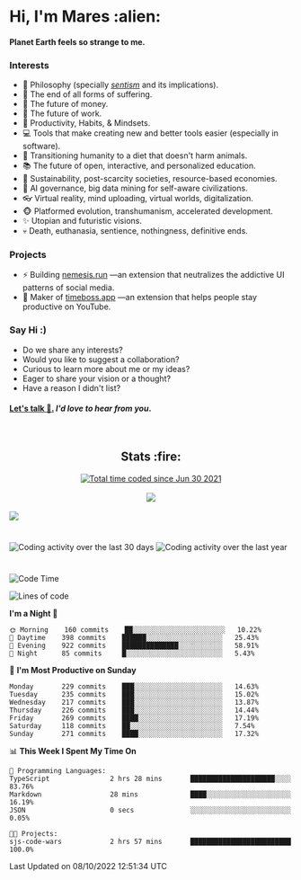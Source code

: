 <h1>Hi, I'm Mares :alien:</h1>

#### Planet Earth feels so strange to me.

### **Interests**

- 🌊 Philosophy (specially [_sentism_][sentismmedium] and its implications).
- 🎯 The end of all forms of suffering.
- 💸 The future of money.
- 💼 The future of work.
- 🧠 Productivity, Habits, & Mindsets.
- 💻 Tools that make creating new and better tools easier (especially in software).
- 🥗 Transitioning humanity to a diet that doesn't harm animals.
- 📚 The future of open, interactive, and personalized education.
- 🌱 Sustainability, post-scarcity societies, resource-based economies.
- 🤖 AI governance, big data mining for self-aware civilizations.
- 👓 Virtual reality, mind uploading, virtual worlds, digitalization.
- 🐵 Platformed evolution, transhumanism, accelerated development.
- ✨ Utopian and futuristic visions.
- 💀 Death, euthanasia, sentience, nothingness, definitive ends.


### **Projects**

- ⚡ Building [nemesis.run](https://chrome.google.com/webstore/detail/nemesis-%E2%80%93-humane-design-f/blfbbifgjgikekfochleknjcopefifgo?hl=en) —an extension that neutralizes the addictive UI patterns of social media.
- 💎 Maker of [timeboss.app](https://timeboss.app) —an extension that helps people stay productive on YouTube.


### **Say Hi :)**

- Do we share any interests?
- Would you like to suggest a collaboration?
- Curious to learn more about me or my ideas?
- Eager to share your vision or a thought?
- Have a reason I didn't list?

#### [Let's talk :wave:.](mailto:mareszhar@gmail.com) _I'd love to hear from you_.

[sentismmedium]: https://medium.com/@mareszhar/born-a-prisoner-a-reflection-about-life-its-struggles-and-a-plan-to-escape-d8566ce9b026

<br>

<h2 align="center">Stats :fire:</h2>

<div align="center">
  <a href="https://wakatime.com/@cfdc0e0d-4860-4b62-9ff0-cb659185525e">
    <img src="https://wakatime.com/badge/user/cfdc0e0d-4860-4b62-9ff0-cb659185525e.svg" alt="Total time coded since Jun 30 2021" />
  </a>
</div>

<br>

<!-- 
Add or remove this: 
&dates=B1AAB3FF 
...or this...
&date_format=M%20j%5B%2C%20Y%5D
from the *streak stats URL below* if they get bugged and aren't updating: 
-->

<div align="center">
  <img src="https://github-readme-streak-stats.herokuapp.com?user=mareszhar&theme=black-ice&hide_border=true&stroke=FFFFFF15&ring=DF8FFE&fire=DF8FFE&currStreakLabel=DF8FFE&background=1A232A&currStreakNum=86FFAB&dates=B1AAB3FF&date_format=M%20j%5B%2C%20Y%5D">
</div>

<br>

<img src="https://activity-graph.herokuapp.com/graph?username=mareszhar&theme=nord&bg_color=00000000&color=979797&line=DF8FFE&point=00000000&area=true&hide_border=true">

<br>

<h1></h1>

<img src="https://wakatime.com/share/@mares/5df0ff02-9c79-41b4-b540-51dc9c65a57b.svg" alt="Coding activity over the last 30 days" />
<img src="https://wakatime.com/share/@mares/ea89ba71-f374-40af-930c-e0655909fe37.svg" alt="Coding activity over the last year" />

<h1></h1>

<!--START_SECTION:waka-->
![Code Time](http://img.shields.io/badge/Code%20Time-605%20hrs%2053%20mins-blue)

![Lines of code](https://img.shields.io/badge/From%20Hello%20World%20I%27ve%20Written-168%20Thousand%20lines%20of%20code-blue)

**I'm a Night 🦉** 

```text
🌞 Morning    160 commits    ██░░░░░░░░░░░░░░░░░░░░░░░   10.22% 
🌆 Daytime    398 commits    ██████░░░░░░░░░░░░░░░░░░░   25.43% 
🌃 Evening    922 commits    ██████████████░░░░░░░░░░░   58.91% 
🌙 Night      85 commits     █░░░░░░░░░░░░░░░░░░░░░░░░   5.43%

```
📅 **I'm Most Productive on Sunday** 

```text
Monday       229 commits    ███░░░░░░░░░░░░░░░░░░░░░░   14.63% 
Tuesday      235 commits    ███░░░░░░░░░░░░░░░░░░░░░░   15.02% 
Wednesday    217 commits    ███░░░░░░░░░░░░░░░░░░░░░░   13.87% 
Thursday     226 commits    ███░░░░░░░░░░░░░░░░░░░░░░   14.44% 
Friday       269 commits    ████░░░░░░░░░░░░░░░░░░░░░   17.19% 
Saturday     118 commits    ██░░░░░░░░░░░░░░░░░░░░░░░   7.54% 
Sunday       271 commits    ████░░░░░░░░░░░░░░░░░░░░░   17.32%

```


📊 **This Week I Spent My Time On** 

```text
💬 Programming Languages: 
TypeScript               2 hrs 28 mins       █████████████████████░░░░   83.76% 
Markdown                 28 mins             ████░░░░░░░░░░░░░░░░░░░░░   16.19% 
JSON                     0 secs              ░░░░░░░░░░░░░░░░░░░░░░░░░   0.05%

🐱‍💻 Projects: 
sjs-code-wars            2 hrs 57 mins       █████████████████████████   100.0%

```


 Last Updated on 08/10/2022 12:51:34 UTC
<!--END_SECTION:waka-->
